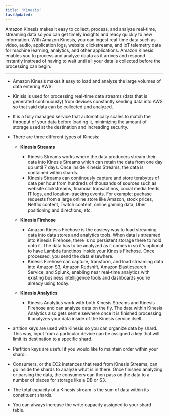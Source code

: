 ```yaml
---
title: 'Kinesis'
lastUpdated: 
---
```


Amazon Kinesis makes it easy to collect, process, and analyze real-time, streaming data so you can get timely insights and reacy quickly to new information. With Amazon Kinesis, you can ingest real-time data such as video, audio, application logs, website clickstreams, and IoT telemetry data for machine learning, analytics, and other applications. Amazon Kinesis enables you to process and analyze daata as it arrives and respond instantly instread of having to wait until all your data is collected before the processing can begin.

---

- Amazon Kinesis makes it easy to load and analyze the large volumes of data entering AWS.

- Kinisis is used for processing real-time data streams (data that is generated continuously) from devices constantly sending data into AWS so that said data can be collected and analyzed.

- It is a fully managed service that automatically scales to match the throuput of your data before loading it, minimizing the amount of storage used at the destination and increading security.

- There are three different types of Kinesis:
    - **Kinesis Streams**
      - Kinesis Streams works where the data producers stream their data into Kinesis Streams which can retain the data from one day up until 7 days. Once inside Kinesis Streams, the data is contained within shards.
      - Kinesis Streams can continously capture and store terabytes of data per hour from hundreds of thousands of sources such as website clickstreams, financial transactinos, cocial media feeds, IT logs, and location-tracking events. For example: puchase requests from a large online store like Amazon, stock prices, Netflix content, Twitch content, online gaming data, Uber positioning and directions, etc.

    - **Kinesis Firehose**
      - Amazon Kinesis Firehose is the easiesy way to load streaming data into data stores and analytics tools. When data is streamed into Kinesis Firehose, there is no persistent storage there to hold onto it. The data has to be analyzed as it comes in so it's optional to have Lambda functinos inside your Kinesis Firehose. Once processed, you send the data elsewhere.
      - Kinesis Firehose can capture, transform, and load streaming data into Amazon S3, Amazon Redshift, Amazon Elasticsearch Service, and Splunk, enabling near real-time analytics with existing business intellijgence tools and dashboards you're already using today.

    - **Kinesis Analytics**
      - Kinesis Analytics work with both Kinesis Streams and Kinesis Firehose and can analyze data on the fly. The data within Kinesis Analytics also gets sent elsewhere once it is finished processing. It analyzes your data inside of the Kinesis service itselt.

- artition keys are used with Kinesis so you can organize data by shard. This way, input from a particular device can be assigned a key that will limit its destination to a specific shard.

- Partition keys are useful if you would like to maintain order within your shard.

- Consumers, or the EC2 instances that read from Kinesis Streams, can go inside the shards to analyze what is in there. Once finished analyzing or parsing the data, the consumers can then pass on the data to a number of places for storage like a DB or S3.

- The total capacity of a Kinesis stream is the sum of data within its constituent shards.

- You can always increase the write capacity assigned to your shard table.

